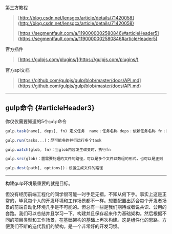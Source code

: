 第三方教程

> [http://blog.csdn.net/lensgcx/article/details/71420058](http://blog.csdn.net/lensgcx/article/details/71420058)
>
> [https://segmentfault.com/a/1190000002580846\#articleHeader5](https://segmentfault.com/a/1190000002580846#articleHeader5)

官方插件

> [https://gulpjs.com/plugins/](https://gulpjs.com/plugins/)

官方api文档

> [https://github.com/gulpjs/gulp/blob/master/docs/API.md](https://github.com/gulpjs/gulp/blob/master/docs/API.md)

---

## gulp命令 {#articleHeader3}

你仅仅需要知道的5个`gulp`命令

```js
gulp.task(name[, deps], fn) 定义任务  name：任务名称 deps：依赖任务名称 fn：回调函数

gulp.run(tasks...)：尽可能多的并行运行多个task

gulp.watch(glob, fn)：当glob内容发生改变时，执行fn

gulp.src(glob)：置需要处理的文件的路径，可以是多个文件以数组的形式，也可以是正则

gulp.dest(path[, options])：设置生成文件的路径
```

---

构建gulp环境最重要的就是目标。

但没有经历前端工程化的同学很可能一时手足无措。不知从何下手。事实上这是正常的，毕竟每个人的开发环境和工作场景都不一样。想要配置出适合每个开发者场景的前端自动化环境几乎是不可能的。但总有一些是我们期待或者说共识、公用的套路。我们可以总结并且学习一下。构建并且保存起来作为基础架构。然后根据不同的项目类型和工作场景，在基础架构的基础上再次构建。这是组件化的思路。方便我们不断的迭代我们的架构。是一个非常好的开发习惯。

